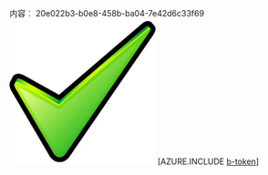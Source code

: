 内容︰ 20e022b3-b0e8-458b-ba04-7e42d6c33f69![图像](ad0f031a-e0a3-4d53-9306-c6979f6cbbd7.png)
[AZURE.INCLUDE [b-token](51a3eb14-a200-408b-ab64-cb426b2e0c3b.md)]
